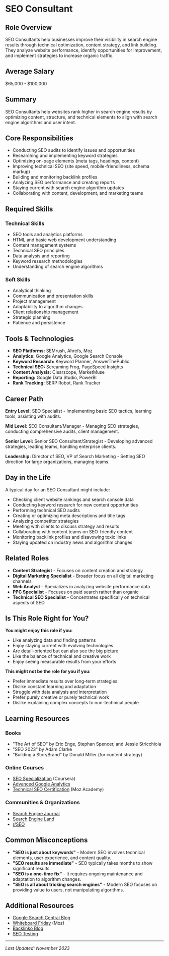 # SEO Consultant

## Role Overview

SEO Consultants help businesses improve their visibility in search engine results through technical optimization, content strategy, and link building. They analyze website performance, identify opportunities for improvement, and implement strategies to increase organic traffic.

## Average Salary

$65,000 - $100,000

## Summary

SEO Consultants help websites rank higher in search engine results by optimizing content, structure, and technical elements to align with search engine algorithms and user intent.

## Core Responsibilities

- Conducting SEO audits to identify issues and opportunities
- Researching and implementing keyword strategies
- Optimizing on-page elements (meta tags, headings, content)
- Improving technical SEO (site speed, mobile-friendliness, schema markup)
- Building and monitoring backlink profiles
- Analyzing SEO performance and creating reports
- Staying current with search engine algorithm updates
- Collaborating with content, development, and marketing teams

## Required Skills

### Technical Skills

- SEO tools and analytics platforms
- HTML and basic web development understanding
- Content management systems
- Technical SEO principles
- Data analysis and reporting
- Keyword research methodologies
- Understanding of search engine algorithms

### Soft Skills

- Analytical thinking
- Communication and presentation skills
- Project management
- Adaptability to algorithm changes
- Client relationship management
- Strategic planning
- Patience and persistence

## Tools & Technologies

- **SEO Platforms:** SEMrush, Ahrefs, Moz
- **Analytics:** Google Analytics, Google Search Console
- **Keyword Research:** Keyword Planner, AnswerThePublic
- **Technical SEO:** Screaming Frog, PageSpeed Insights
- **Content Analysis:** Clearscope, MarketMuse
- **Reporting:** Google Data Studio, PowerBI
- **Rank Tracking:** SERP Robot, Rank Tracker

## Career Path

**Entry Level:** SEO Specialist - Implementing basic SEO tactics, learning tools, assisting with audits.

**Mid Level:** SEO Consultant/Manager - Managing SEO strategies, conducting comprehensive audits, client management.

**Senior Level:** Senior SEO Consultant/Strategist - Developing advanced strategies, leading teams, handling enterprise clients.

**Leadership:** Director of SEO, VP of Search Marketing - Setting SEO direction for large organizations, managing teams.

## Day in the Life

A typical day for an SEO Consultant might include:

- Checking client website rankings and search console data
- Conducting keyword research for new content opportunities
- Performing technical SEO audits
- Creating or optimizing meta descriptions and title tags
- Analyzing competitor strategies
- Meeting with clients to discuss strategy and results
- Collaborating with content teams on SEO-friendly content
- Monitoring backlink profiles and disavowing toxic links
- Staying updated on industry news and algorithm changes

## Related Roles

- **Content Strategist** - Focuses on content creation and strategy
- **Digital Marketing Specialist** - Broader focus on all digital marketing channels
- **Web Analyst** - Specializes in analyzing website performance data
- **PPC Specialist** - Focuses on paid search rather than organic
- **Technical SEO Specialist** - Concentrates specifically on technical aspects of SEO

## Is This Role Right for You?

**You might enjoy this role if you:**

- Like analyzing data and finding patterns
- Enjoy staying current with evolving technologies
- Are detail-oriented but can also see the big picture
- Like the balance of technical and creative work
- Enjoy seeing measurable results from your efforts

**This might not be the role for you if you:**

- Prefer immediate results over long-term strategies
- Dislike constant learning and adaptation
- Struggle with data analysis and interpretation
- Prefer purely creative or purely technical work
- Dislike explaining complex concepts to non-technical people

## Learning Resources

### Books

- "The Art of SEO" by Eric Enge, Stephan Spencer, and Jessie Stricchiola
- "SEO 2023" by Adam Clarke
- "Building a StoryBrand" by Donald Miller (for content strategy)

### Online Courses

- [SEO Specialization](https://www.coursera.org/specializations/seo) (Coursera)
- [Advanced Google Analytics](https://analytics.google.com/analytics/academy/course/7)
- [Technical SEO Certification](https://academy.moz.com/courses/technical-seo) (Moz Academy)

### Communities & Organizations

- [Search Engine Journal](https://www.searchenginejournal.com/)
- [Search Engine Land](https://searchengineland.com/)
- [r/SEO](https://www.reddit.com/r/SEO/)

## Common Misconceptions

- **"SEO is just about keywords"** - Modern SEO involves technical elements, user experience, and content quality.
- **"SEO results are immediate"** - SEO typically takes months to show significant results.
- **"SEO is a one-time fix"** - It requires ongoing maintenance and adaptation to algorithm changes.
- **"SEO is all about tricking search engines"** - Modern SEO focuses on providing value to users, not manipulating algorithms.

## Additional Resources

- [Google Search Central Blog](https://developers.google.com/search/blog)
- [Whiteboard Friday](https://moz.com/blog/category/whiteboard-friday) (Moz)
- [Backlinko Blog](https://backlinko.com/blog)
- [SEO Testing](https://seotesting.com/)

---

_Last Updated: November 2023_
